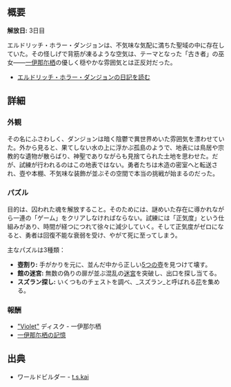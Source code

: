 <!-- title: エルドリッチ・ホラー・ダンジョン -->
<!-- quote: 人々は「導き手」と呼ぶけれど、私はただ一緒にいてあげてるだけなんだ。 -->
<!-- chapters: 0 -->
<!-- images: (エルドリッチ・ホラー・ダンジョン入口), (エルドリッチ・ホラー・ダンジョン全景 #1), (エルドリッチ・ホラー・ダンジョン全景 #2), (エルドリッチ・ホラー・ダンジョン全景 #3), (エルドリッチ・ホラー・ダンジョン全景 #4), (ダンジョン探索中の勇者たち), (チャプター1トレーラー内のエルドリッチ・ホラー・ダンジョン) -->
<!-- model: false -->

## 概要

**解放日:** 3日目

エルドリッチ・ホラー・ダンジョンは、不気味な気配に満ちた聖域の中に存在していた。その怪しげで背筋が凍るような空気は、テーマとなった「古き者」の巫女――[一伊那尓栖](#entry:ina-entry)の優しく穏やかな雰囲気とは正反対だった。

- [エルドリッチ・ホラー・ダンジョンの日記を読む](#text:eldritch-horror-dungeon-lore)

## 詳細

### 外観

その名にふさわしく、ダンジョンは暗く陰鬱で異世界めいた雰囲気を漂わせていた。外から見ると、果てしない水の上に浮かぶ孤島のようで、地表には鳥居や宗教的な遺物が散らばり、神聖でありながらも見捨てられた土地を思わせた。だが、試練が行われるのはこの地表ではない。勇者たちは木造の密室へと転送され、壺や本棚、不気味な装飾が並ぶその空間で本当の挑戦が始まるのだった。

### パズル

目的は、囚われた魂を解放すること。そのためには、謎めいた存在に導かれながら一連の「ゲーム」をクリアしなければならない。試練には「正気度」という仕組みがあり、時間が経つにつれて徐々に減少していく。そして正気度がゼロになると、勇者は回復不能な衰弱を受け、やがて死に至ってしまう。

主なパズルは3種類：

- **壺割り:** 手がかりを元に、並んだ中から正しい[5つの壺](https://www.youtube.com/live/N3v-MJXHQ0w?si=jWPSiUlHzjpY3R3E&t=3275)を見つけて壊す。
- **館の迷宮:** 無数の偽りの扉が並ぶ混乱の[迷宮](https://www.youtube.com/live/N3v-MJXHQ0w?si=7nPVVdHr_PtQeouW&t=3540)を突破し、出口を探し当てる。
- **スズラン探し:** いくつものチェストを調べ、\_スズラン\_と呼ばれる[花](https://www.youtube.com/live/N3v-MJXHQ0w?si=2D9pH-3fNKE1RX3u&t=4573)を集める。

### 報酬

- ["Violet"](https://www.youtube.com/watch?v=8ZdLXELdF9Q&ab_channel=NinomaeIna%27nisCh.hololive-EN) ディスク - 一伊那尓栖
- [一伊那尓栖の記憶](https://www.youtube.com/watch?v=QE5Ow4L1Zt8&pp=ygUQcmVjb2xsZWN0aW9uIGluYQ%3D%3D)

## 出典

- ワールドビルダー - [t.s.kai](https://x.com/tskai_xx/status/1830984777304015120/photo/1)
